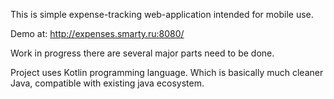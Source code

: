 This is simple expense-tracking web-application intended for mobile use.

Demo at: http://expenses.smarty.ru:8080/ 

Work in progress there are several major parts need to be done.

Project uses Kotlin programming language. Which is basically much cleaner Java, compatible with existing java ecosystem.
